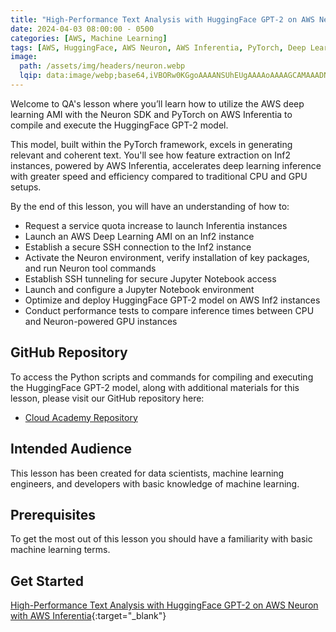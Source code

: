 ```yaml
---
title: "High-Performance Text Analysis with HuggingFace GPT-2 on AWS Neuron with AWS Inferentia"
date: 2024-04-03 08:00:00 - 0500
categories: [AWS, Machine Learning]
tags: [AWS, HuggingFace, AWS Neuron, AWS Inferentia, PyTorch, Deep Learning, Jupyter Notebook, Deep Learning AMI]
image: 
  path: /assets/img/headers/neuron.webp
  lqip: data:image/webp;base64,iVBORw0KGgoAAAANSUhEUgAAAAoAAAAGCAMAAADNLv/0AAAAtFBMVEUQIEAQI08XKVAXKlEWLEoVLFAVLFIVLFMPJlENI0IRKTMNLEAILj4IKz4MLDQVMUMVMUYWMUUXM0caNDgoPj8tSUglREQlRkYnQEIwLSouLCgqKCQnJCElJiaqrK3f5ujW29/0+vyztLYwLzE3ODozMzYsLC8jJCa4uLP49/Dk4Nv///u6ubMiIhwvLignJyEkJB0fHxlVV3pwc55kaJF4eaRWWIIEBTIMDjsLDTkLDToKDDbGR/XUAAAASElEQVQIHQXBgwHAAAwAsM62bdv6/68lAAiK4QRJ0QywHC+IkqyoGuiGadmO6/kBhFGcpFlelBXUTdv1wzjNC6zbfpzX/bzfD5dLButtq3LQAAAAAElFTkSuQmCC
---
```


Welcome to QA's lesson where you’ll learn how to utilize the AWS deep learning AMI with the Neuron SDK and PyTorch on AWS Inferentia to compile and execute the HuggingFace GPT-2 model. 

This model, built within the PyTorch framework, excels in generating relevant and coherent text.  You'll see how feature extraction on Inf2 instances, powered by AWS Inferentia, accelerates deep learning inference with greater speed and efficiency compared to traditional CPU and GPU setups.

By the end of this lesson, you will have an understanding of how to:
- Request a service quota increase to launch Inferentia instances
- Launch an AWS Deep Learning AMI on an Inf2 instance
- Establish a secure SSH connection to the Inf2 instance
- Activate the Neuron environment, verify installation of key packages, and run Neuron tool commands
- Establish SSH tunneling for secure Jupyter Notebook access
- Launch and configure a Jupyter Notebook environment
- Optimize and deploy HuggingFace GPT-2 model on AWS Inf2 instances
- Conduct performance tests to compare inference times between CPU and Neuron-powered GPU instances

## GitHub Repository
To access the Python scripts and commands for compiling and executing the HuggingFace GPT-2 model, along with additional materials for this lesson, please visit our GitHub repository here:
- <a href="https://github.com/cloudacademy/high-performance-text-analysis-with-huggingface-gpt-2-on-aws-neuron-with-aws-inferentia/tree/main" target="_blank">Cloud Academy Repository</a>

## Intended Audience
This lesson has been created for data scientists, machine learning engineers, and developers with basic knowledge of machine learning.

## Prerequisites
To get the most out of this lesson you should have a familiarity with basic machine learning terms.

## Get Started
[High-Performance Text Analysis with HuggingFace GPT-2 on AWS Neuron with AWS Inferentia](https://cloudacademy.com/course/high-performance-text-analysis-huggingface-gpt-2-aws-neuron-aws-inferentia-5935/){:target="_blank"}